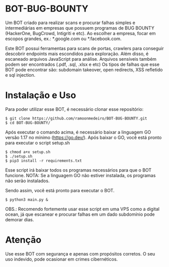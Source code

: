 # BOT-BUG-BOUNTY

Um BOT criado para realizar scans e procurar falhas simples e intermediárias em empresas que possuem programas de BUG BOUNTY (HackerOne, BugCrowd, Intigriti e etc).
Ao escolher a empresa, focar em escopos grandes, ex.: *.google.com ou *.facebook.com.

Este BOT possui ferramentas para scans de portas, crawlers para conseguir descobrir endpoints mais escondidos para exploração. Além disso, é escaneado arquivos JavaScript para análise.
Arquivos sensíveis também podem ser encontrados (.pdf, .sql, .xlsx e etc) 
Os tipos de falhas que esse BOT pode encontrar são: subdomain takeover, open redirects, XSS refletido e sql injection. 

# Instalação e Uso

Para poder utilizar esse BOT, é necessário clonar esse repositório:

```
$ git clone https://github.com/ramoonmedeiro/BOT-BUG-BOUNTY.git
$ cd BOT-BUG-BOUNTY/
```

Após executar o comando acima, é necessário  baixar a linguagem GO versão 1.17 no mínimo (https://go.dev/). Após baixar o GO, você está pronto para executar o script setup.sh

```
$ chmod a+x setup.sh
$ ./setup.sh
$ pip3 install -r requirements.txt
```

Esse script irá baixar todos os programas necessários para que o BOT funcione. NOTA: Se a linguagem GO não estiver instalada, os programas não serão instalados.

Sendo assim, você está pronto para executar o BOT.

```
$ python3 main.py &
```

OBS.: Recomendo fortemente usar esse script em uma VPS como a digital ocean, já que escanear e procurar falhas em um dado subdomínio pode demorar dias.

# Atenção

Use esse BOT com segurança e apenas com propósitos corretos. O seu uso indevido, pode ocasionar em crimes cibernéticos.

